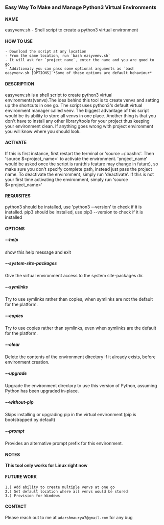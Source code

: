 ### Easy Way To Make and Manage Python3 Virtual Environments
#### NAME
easyvenv.sh - Shell script to create a python3 virtual environment

#### HOW TO USE
    - Download the script at any location
    - From the same location, run `bash easyvenv.sh`
    - It will ask for `project_name`, enter the name and you are good to go
    - Additionaly you can pass some optional arguments as `bash easyvenv.sh [OPTIONS]`*Some of these options are default behaviour*

#### DESCRIPTION
easyvenv.sh is a shell script to create python3 virtual environments(venvs).The idea behind this tool is to create venvs and setting up the shortcuts in one go.
The script uses python3's default virtual environment manager called venv.
The biggest advantage of this script would be its ability to store all venvs in one place. Another thing is that you don't have to install any other library/tools for your project thus keeping your environment clean.
If anything goes wrong with project environment you will know where you should look.


#### ACTIVATE
If this is first instance, first restart the terminal or 'source ~/.bashrc'.
Then 'source $<project_name>' to activate the environment. 'project_name' would be asked once the script is
run(this feature may change in future), so make sure you don't specify complete path, instead just pass the project name.
To deactivate the environment, simply run 'deactivate'.
If this is not your first time activating the environment, simply run 'source $<project_name>'

#### REQUISITES
python3 should be installed, use 'python3 --version' to check if it is installed. pip3 should be installed, use pip3 --version to check if it is installed

#### OPTIONS

#####  --help
show this help message and exit

#####  --system-site-packages
Give the virtual environment access to the system site-packages dir.

#####  --symlinks
Try to use symlinks rather than copies, when symlinks are not the default for the platform.

#####  --copies
Try to use copies rather than symlinks, even when symlinks are the default for the platform.

#####  --clear
Delete the contents of the environment directory if it already exists, before environment creation.

#####  --upgrade
Upgrade the environment directory to use this version of Python, assuming Python has been upgraded in-place.

#####  --without-pip
Skips installing or upgrading pip in the virtual environment (pip is bootstrapped by default)

#####  --prompt
Provides an alternative prompt prefix for this environment.

#### NOTES
**This tool only works for Linux right now**

#### FUTURE WORK
    1.) Add ability to create multiple venvs at one go
    2.) Set default location where all venvs would be stored
    3.) Provision for Windows

#### CONTACT
Please reach out to me at `adarshmaurya7@gmail.com` for any bug
